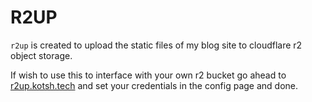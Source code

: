 # R2UP

`r2up` is created to upload the static files of my blog site to cloudflare r2 object storage.

If wish to use this to interface with your own r2 bucket go ahead to [r2up.kotsh.tech](https://r2up.kotsh.tech) and set your credentials in the config page and done.

